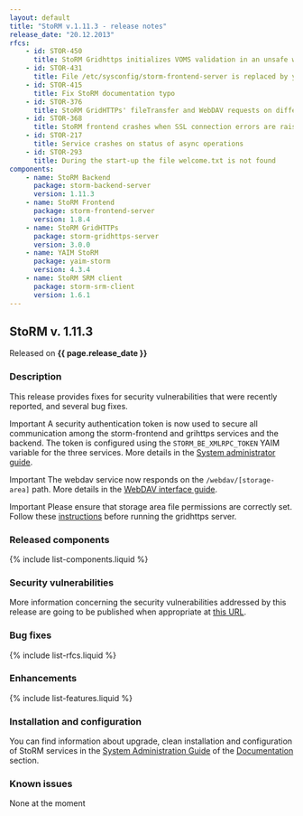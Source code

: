 ```yaml
---
layout: default
title: "StoRM v.1.11.3 - release notes"
release_date: "20.12.2013"
rfcs:
    - id: STOR-450
      title: StoRM Gridhttps initializes VOMS validation in an unsafe way
    - id: STOR-431
      title: File /etc/sysconfig/storm-frontend-server is replaced by yum
    - id: STOR-415
      title: Fix StoRM documentation typo
    - id: STOR-376
      title: StoRM GridHTTPs' fileTransfer and WebDAV requests on different context-paths
    - id: STOR-368
      title: StoRM frontend crashes when SSL connection errors are raised by argus pep_client library
    - id: STOR-217
      title: Service crashes on status of async operations
    - id: STOR-293
      title: During the start-up the file welcome.txt is not found
components:
    - name: StoRM Backend
      package: storm-backend-server
      version: 1.11.3
    - name: StoRM Frontend
      package: storm-frontend-server
      version: 1.8.4
    - name: StoRM GridHTTPs
      package: storm-gridhttps-server
      version: 3.0.0
    - name: YAIM StoRM
      package: yaim-storm
      version: 4.3.4
    - name: StoRM SRM client
      package: storm-srm-client
      version: 1.6.1
---
```


## StoRM v. 1.11.3

Released on **{{ page.release_date }}**

### Description

This release provides fixes for security vulnerabilities that were recently reported, and several bug fixes.

<span class="label label-info">Important</span> A security authentication token is now used
to secure all communication among the storm-frontend and grihttps services and the 
backend. The token is configured using the `STORM_BE_XMLRPC_TOKEN` YAIM variable for
the three services. More details in the [System administrator guide][storm-sysadmin-guide].

<span class="label label-info">Important</span> The webdav service now responds on 
the `/webdav/[storage-area]` path. More details in the [WebDAV interface guide][storm-webdav-guide]. 

<span class="label label-info">Important</span> Please ensure that storage area file permissions are 
correctly set. Follow these [instructions][file-perms-section] before running the gridhttps server.

### Released components

{% include list-components.liquid %}

### Security vulnerabilities

More information concerning the security vulnerabilities addressed by this release are going to be published when appropriate at [this URL](https://wiki.egi.eu/wiki/SVG:Advisory-SVG-2012-4598).

### Bug fixes

{% include list-rfcs.liquid %}

### Enhancements

{% include list-features.liquid %}

### Installation and configuration

You can find information about upgrade, clean installation and configuration of StoRM services in the [System Administration Guide][storm-sysadmin-guide] of the [Documentation][storm-documentation] section.

### Known issues

None at the moment

[storm-documentation]: {{site.baseurl}}/documentation.html
[storm-sysadmin-guide]: {{site.baseurl}}/documentation/sysadmin-guide/1.11.3
[file-perms-section]: {{site.baseurl}}/documentation/sysadmin-guide/1.11.3/#sapermissions
[storm-webdav-guide]: {{site.baseurl}}/documentation/webdav-guide/3.0.0
